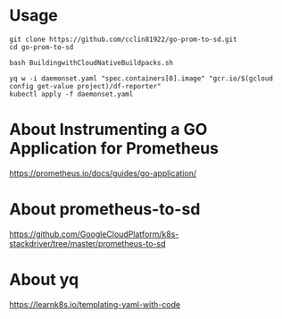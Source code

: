 # Usage

```
git clone https://github.com/cclin81922/go-prom-to-sd.git
cd go-prom-to-sd

bash BuildingwithCloudNativeBuildpacks.sh

yq w -i daemonset.yaml "spec.containers[0].image" "gcr.io/$(gcloud config get-value project)/df-reporter"
kubectl apply -f daemonset.yaml
```

# About Instrumenting a GO Application for Prometheus

https://prometheus.io/docs/guides/go-application/

# About prometheus-to-sd

https://github.com/GoogleCloudPlatform/k8s-stackdriver/tree/master/prometheus-to-sd

# About yq

https://learnk8s.io/templating-yaml-with-code
